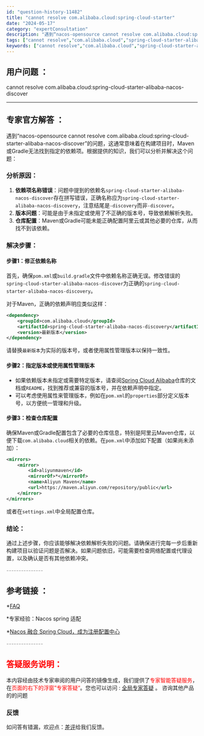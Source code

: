 ```yaml
---
id: "question-history-11482"
title: "cannot resolve com.alibaba.cloud:spring-cloud-starter"
date: "2024-05-17"
category: "expertConsultation"
description: "遇到“nacos-opensource cannot resolve com.alibaba.cloud:spring-cloud-starter-alibaba-nacos-discover”的问题，这通常意味着在构建项目时，Maven或Gradle无法找到指定的依赖项。根据提供的知识，我们可以分"
tags: ["cannot resolve","com.alibaba.cloud","spring-cloud-starter-alibaba-nacos-discover"]
keywords: ["cannot resolve","com.alibaba.cloud","spring-cloud-starter-alibaba-nacos-discover"]
---
```


## 用户问题 ： 
 cannot resolve com.alibaba.cloud:spring-cloud-starter-alibaba-nacos-discover  

---------------
## 专家官方解答 ：

遇到“nacos-opensource cannot resolve com.alibaba.cloud:spring-cloud-starter-alibaba-nacos-discover”的问题，这通常意味着在构建项目时，Maven或Gradle无法找到指定的依赖项。根据提供的知识，我们可以分析并解决这个问题：

### 分析原因：
1. **依赖项名称错误**：问题中提到的依赖名`spring-cloud-starter-alibaba-nacos-discover`存在拼写错误，正确名称应为`spring-cloud-starter-alibaba-nacos-discovery`，注意结尾是`-discovery`而非`-discover`。
2. **版本问题**：可能是由于未指定或使用了不正确的版本号，导致依赖解析失败。
3. **仓库配置**：Maven或Gradle可能未能正确配置阿里云或其他必要的仓库，从而找不到该依赖。

### 解决步骤：
#### 步骤1：修正依赖名称
首先，确保`pom.xml`或`build.gradle`文件中依赖名称正确无误。修改错误的`spring-cloud-starter-alibaba-nacos-discover`为正确的`spring-cloud-starter-alibaba-nacos-discovery`。

对于Maven，正确的依赖声明应类似这样：
```xml
<dependency>
    <groupId>com.alibaba.cloud</groupId>
    <artifactId>spring-cloud-starter-alibaba-nacos-discovery</artifactId>
    <version>最新版本</version>
</dependency>
```
请替换`最新版本`为实际的版本号，或者使用属性管理版本以保持一致性。

#### 步骤2：指定版本或使用属性管理版本
- 如果依赖版本未指定或需要特定版本，请查阅[Spring Cloud Alibaba](https://github.com/alibaba/spring-cloud-alibaba)仓库的文档或`README`，找到推荐或兼容的版本号，并在依赖声明中指定。
- 可以考虑使用属性来管理版本，例如在`pom.xml`的`properties`部分定义版本号，以方便统一管理和升级。

#### 步骤3：检查仓库配置
确保Maven或Gradle配置包含了必要的仓库信息，特别是阿里云Maven仓库，以便下载`com.alibaba.cloud`相关的依赖。在`pom.xml`中添加如下配置（如果尚未添加）：
```xml
<mirrors>
    <mirror>
        <id>aliyunmaven</id>
        <mirrorOf>*</mirrorOf>
        <name>Aliyun Maven</name>
        <url>https://maven.aliyun.com/repository/public</url>
    </mirror>
</mirrors>
```
或者在`settings.xml`中全局配置仓库。

### 结论：
通过上述步骤，你应该能够解决依赖解析失败的问题。请确保进行完每一步后重新构建项目以验证问题是否解决。如果问题依旧，可能需要检查网络配置或代理设置，以及确认是否有其他依赖冲突。


<font color="#949494">---------------</font> 


## 参考链接 ：

*[FAQ](https://nacos.io/docs/latest/guide/user/faq)
 
 *专家经验：Nacos spring 适配 
 
 *[Nacos 融合 Spring Cloud，成为注册配置中心](https://nacos.io/docs/latest/ecology/use-nacos-with-spring-cloud)


 <font color="#949494">---------------</font> 
 


## <font color="#FF0000">答疑服务说明：</font> 

本内容经由技术专家审阅的用户问答的镜像生成，我们提供了<font color="#FF0000">专家智能答疑服务</font>，在<font color="#FF0000">页面的右下的浮窗”专家答疑“</font>。您也可以访问 : [全局专家答疑](https://answer.opensource.alibaba.com/docs/intro) 。 咨询其他产品的的问题

### 反馈
如问答有错漏，欢迎点：[差评](https://ai.nacos.io/user/feedbackByEnhancerGradePOJOID?enhancerGradePOJOId=13769)给我们反馈。
